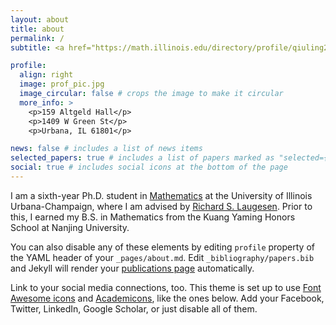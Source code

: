 ```yaml
---
layout: about
title: about
permalink: /
subtitle: <a href="https://math.illinois.edu/directory/profile/qiuling2">Ph.D. Candidate @ UIUC Math</a>

profile:
  align: right
  image: prof_pic.jpg
  image_circular: false # crops the image to make it circular
  more_info: >
    <p>159 Altgeld Hall</p>
    <p>1409 W Green St</p>
    <p>Urbana, IL 61801</p>

news: false # includes a list of news items
selected_papers: true # includes a list of papers marked as "selected={true}"
social: true # includes social icons at the bottom of the page
---
```


I am a sixth-year Ph.D. student in [Mathematics](https://math.illinois.edu) at the University of Illinois Urbana-Champaign, where I am advised by [Richard S. Laugesen](https://math.illinois.edu/directory/profile/laugesen). Prior to this, I earned my B.S. in Mathematics from the Kuang Yaming Honors School at Nanjing University.

 You can also disable any of these elements by editing `profile` property of the YAML header of your `_pages/about.md`. Edit `_bibliography/papers.bib` and Jekyll will render your [publications page](/al-folio/publications/) automatically.

Link to your social media connections, too. This theme is set up to use [Font Awesome icons](https://fontawesome.com/) and [Academicons](https://jpswalsh.github.io/academicons/), like the ones below. Add your Facebook, Twitter, LinkedIn, Google Scholar, or just disable all of them.
